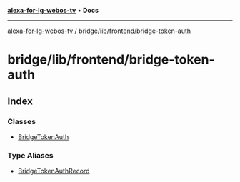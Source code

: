 [**alexa-for-lg-webos-tv**](../../../../README.md) • **Docs**

***

[alexa-for-lg-webos-tv](../../../../modules.md) / bridge/lib/frontend/bridge-token-auth

# bridge/lib/frontend/bridge-token-auth

## Index

### Classes

- [BridgeTokenAuth](classes/BridgeTokenAuth.md)

### Type Aliases

- [BridgeTokenAuthRecord](type-aliases/BridgeTokenAuthRecord.md)
